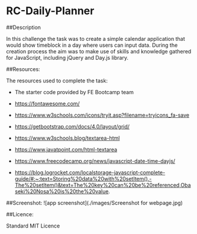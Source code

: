 # RC-Daily-Planner

##Description

In this challenge the task was to create a simple calendar application that would show timeblock in a day where users can input data. During the creation process the aim was to make use of skills and knowledge gathered for JavaScript, including jQuery and Day.js library.


##Resources:

The resources used to complete the task:

- The starter code provided by FE Bootcamp team

- https://fontawesome.com/
- https://www.w3schools.com/icons/tryit.asp?filename=tryicons_fa-save
- https://getbootstrap.com/docs/4.0/layout/grid/
- https://www.w3schools.blog/textarea-html
- https://www.javatpoint.com/html-textarea
- https://www.freecodecamp.org/news/javascript-date-time-dayjs/
- https://blog.logrocket.com/localstorage-javascript-complete-guide/#:~:text=Storing%20data%20with%20setItem(),-The%20setItem()&text=The%20key%20can%20be%20referenced,Obaseki%20Nosa%20is%20the%20value.

##Screenshot:
![app screenshot](./images/Screenshot for webpage.jpg)


##Licence:

Standard MIT Licence
